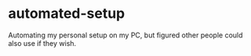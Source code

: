 # automated-setup
Automating my personal setup on my PC, but figured other people could also use if they wish.
